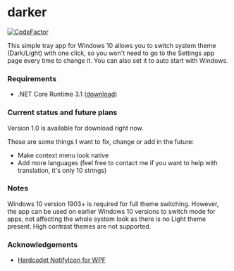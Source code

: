 # darker

[![CodeFactor](https://www.codefactor.io/repository/github/angelwzr/darker/badge/master)](https://www.codefactor.io/repository/github/angelwzr/darker/overview/master)

This simple tray app for Windows 10 allows you to switch system theme (Dark/Light) with one click, so you won't need to go to the Settings app page every time to change it. You can also set it to auto start with Windows.

### Requirements

- .NET Core Runtime 3.1 ([download](https://dotnet.microsoft.com/download/dotnet-core/current/runtime))

### Current status and future plans

Version 1.0 is available for download right now.

These are some things I want to fix, change or add in the future:

- Make context menu look native
- Add more languages (feel free to contact me if you want to help with translation, it's only 10 strings)

### Notes

Windows 10 version 1903+ is required for full theme switching. However, the app can be used on earlier Windows 10 versions to switch mode for apps, not affecting the whole system look as there is no Light theme present. High contrast themes are not supported.

### Acknowledgements

- [Hardcodet NotifyIcon for WPF](https://github.com/hardcodet/wpf-notifyicon)